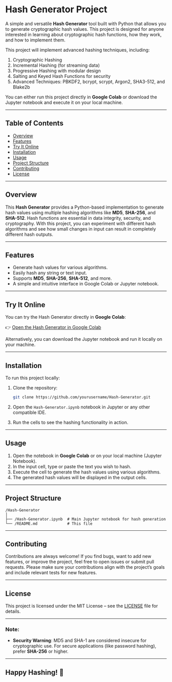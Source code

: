 # Hash Generator Project

A simple and versatile **Hash Generator** tool built with Python that allows you to generate cryptographic hash values. This project is designed for anyone interested in learning about cryptographic hash functions, how they work, and how to implement them.

This project will implement advanced hashing techniques, including:
  1. Cryptographic Hashing
  2. Incremental Hashing (for streaming data)
  3. Progressive Hashing with modular design
  4. Salting and Keyed Hash Functions for security
  5. Advanced Techniques: PBKDF2, bcrypt, scrypt, Argon2, SHA3-512, and Blake2b

You can either run this project directly in **Google Colab** or download the Jupyter notebook and execute it on your local machine.

---

## Table of Contents
- [Overview](#overview)
- [Features](#features)
- [Try It Online](#try-it-online)
- [Installation](#installation)
- [Usage](#usage)
- [Project Structure](#project-structure)
- [Contributing](#contributing)
- [License](#license)

---

## Overview

This **Hash Generator** provides a Python-based implementation to generate hash values using multiple hashing algorithms like **MD5**, **SHA-256**, and **SHA-512**. Hash functions are essential in data integrity, security, and cryptography. With this project, you can experiment with different hash algorithms and see how small changes in input can result in completely different hash outputs.

---

## Features

- Generate hash values for various algorithms.
- Easily hash any string or text input.
- Supports **MD5**, **SHA-256**, **SHA-512**, and more.
- A simple and intuitive interface in Google Colab or Jupyter notebook.

---

## Try It Online

You can try the Hash Generator directly in **Google Colab**:

👉 [Open the Hash Generator in Google Colab](https://colab.research.google.com/drive/1EO70CVwoUJvomethKfRzrLQNxQLEeZ0N)

Alternatively, you can download the Jupyter notebook and run it locally on your machine.

---

## Installation

To run this project locally:

1. Clone the repository:

   ```bash
   git clone https://github.com/yourusername/Hash-Generator.git
   ```

2. Open the `Hash-Generator.ipynb` notebook in Jupyter or any other compatible IDE.
3. Run the cells to see the hashing functionality in action.

---

## Usage

1. Open the notebook in **Google Colab** or on your local machine (Jupyter Notebook).
2. In the input cell, type or paste the text you wish to hash.
3. Execute the cell to generate the hash values using various algorithms.
4. The generated hash values will be displayed in the output cells.

---

## Project Structure

```
/Hash-Generator
│
├── /Hash-Generator.ipynb  # Main Jupyter notebook for hash generation
└── /README.md             # This file
```

---

## Contributing

Contributions are always welcome! If you find bugs, want to add new features, or improve the project, feel free to open issues or submit pull requests. Please make sure your contributions align with the project’s goals and include relevant tests for new features.

---

## License

This project is licensed under the MIT License – see the [LICENSE](LICENSE) file for details.

---

### Note:

- **Security Warning**: MD5 and SHA-1 are considered insecure for cryptographic use. For secure applications (like password hashing), prefer **SHA-256** or higher.

---

## Happy Hashing! 🚀

